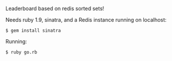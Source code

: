 Leaderboard based on redis sorted sets!

Needs ruby 1.9, sinatra, and a Redis instance running on localhost:
<pre><code>$ gem install sinatra</pre></code>
Running:
<pre><code>$ ruby go.rb</pre></code>